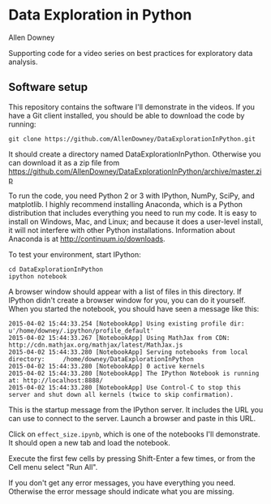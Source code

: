 # Data Exploration in Python
Allen Downey

Supporting code for a video series on best practices for exploratory data analysis.


## Software setup
This repository contains the software I'll demonstrate in the videos.  If you have a Git client installed, you should be able to download the code by running:

    git clone https://github.com/AllenDowney/DataExplorationInPython.git

It should create a directory named DataExplorationInPython.  Otherwise you can download it as a zip file from https://github.com/AllenDowney/DataExplorationInPython/archive/master.zip

To run the code, you need Python 2 or 3 with IPython, NumPy, SciPy, and matplotlib.  I highly recommend installing Anaconda, which is a Python distribution that includes everything you need to run my code.  It is easy to install on Windows, Mac, and Linux; and because it does a user-level install, it will not interfere with other Python installations.  Information about Anaconda is at http://continuum.io/downloads.

To test your environment, start IPython:

    cd DataExplorationInPython
    ipython notebook

A browser window should appear with a list of files in this directory.  If IPython didn't create a browser window for you, you can do it yourself.  When you started the notebook, you should have seen a message like this:

    2015-04-02 15:44:33.254 [NotebookApp] Using existing profile dir: u'/home/downey/.ipython/profile_default'
    2015-04-02 15:44:33.267 [NotebookApp] Using MathJax from CDN: http://cdn.mathjax.org/mathjax/latest/MathJax.js
    2015-04-02 15:44:33.280 [NotebookApp] Serving notebooks from local directory:     /home/downey/DataExplorationInPython
    2015-04-02 15:44:33.280 [NotebookApp] 0 active kernels 
    2015-04-02 15:44:33.280 [NotebookApp] The IPython Notebook is running at: http://localhost:8888/
    2015-04-02 15:44:33.280 [NotebookApp] Use Control-C to stop this server and shut down all kernels (twice to skip confirmation).

This is the startup message from the IPython server.  It includes the URL you can use to connect to the server.  Launch a browser and paste in this URL.

Click on `effect_size.ipynb`, which is one of the notebooks I'll demonstrate.  It should open a new tab and load the notebook.

Execute the first few cells by pressing Shift-Enter a few times, or from the Cell menu select "Run All".

If you don't get any error messages, you have everything you need.  Otherwise the error message should indicate what you are missing.
